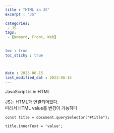 ```yaml
---
title : "HTML in JS"
excerpt : "JS"

categories: 
 - JS
tags: 
 - [Nomard, Front, Web]

 
toc : true
toc_sticky : true



date : 2023-06-15
last_modified_dat : 2023-06-15
---
```

<div class='notice--info' markdown='1'>
JavaScript is in HTML
</div>

JS는 HTML과 연결되어있다.  
따라서 HTML value를 변경이 가능하다

```JS
const title = document.querySelector("#title");

title.innerText = 'value';
```
